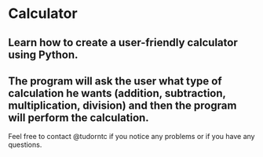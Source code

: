 # Calculator
Learn how to create a user-friendly calculator using Python.
--------
The program will ask the user what type of calculation he wants (addition, subtraction, multiplication, division) and then the program will perform the calculation.
----
Feel free to contact @tudorntc if you notice any problems or if you have any questions.
